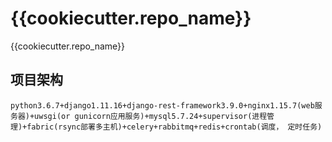 # {{cookiecutter.repo_name}}

{{cookiecutter.repo_name}}

## 项目架构

```
python3.6.7+django1.11.16+django-rest-framework3.9.0+nginx1.15.7(web服务器)+uwsgi(or gunicorn应用服务)+mysql5.7.24+supervisor(进程管理)+fabric(rsync部署多主机)+celery+rabbitmq+redis+crontab(调度， 定时任务)
```


